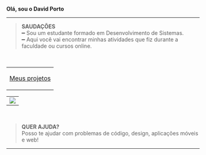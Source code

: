 **Olá, sou o David Porto**

----
>**SAUDAÇÕES**<br>
━ Sou um estudante formado em Desenvolvimento de Sistemas.\
━ Aqui você vai encontrar minhas atividades que fiz durante a faculdade ou cursos online.

<br>

<table align="center">
<td>
<p align="center">
<a href="https://github.com/davidevol?tab=repositories">Meus projetos</a>
</p>
</td>

</table>

<table align="center">
<td>
<img src="https://github-readme-stats.vercel.app/api/top-langs/?username=davidevol&langs_count=15&title_color=58a6ff&hide_border=true&layout=compact&hide=Jupyter%20Notebook,php,html,css&bg_color=00000000">
</td>
</table>

<br>


>**QUER AJUDA?**<br>
Posso te ajudar com problemas de código, design, aplicações móveis e web!

<hr>
